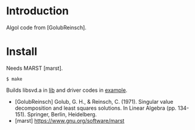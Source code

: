 # Introduction

Algol code from [GolubReinsch].

# Install

Needs MARST [marst].

    $ make

Builds libsvd.a in [lib](lib/) and driver codes in
[example](example/).

- [GolubReinsch] Golub, G. H., & Reinsch, C. (1971). Singular value decomposition and least squares solutions. In Linear Algebra (pp. 134-151). Springer, Berlin, Heidelberg.
- [marst] https://www.gnu.org/software/marst
